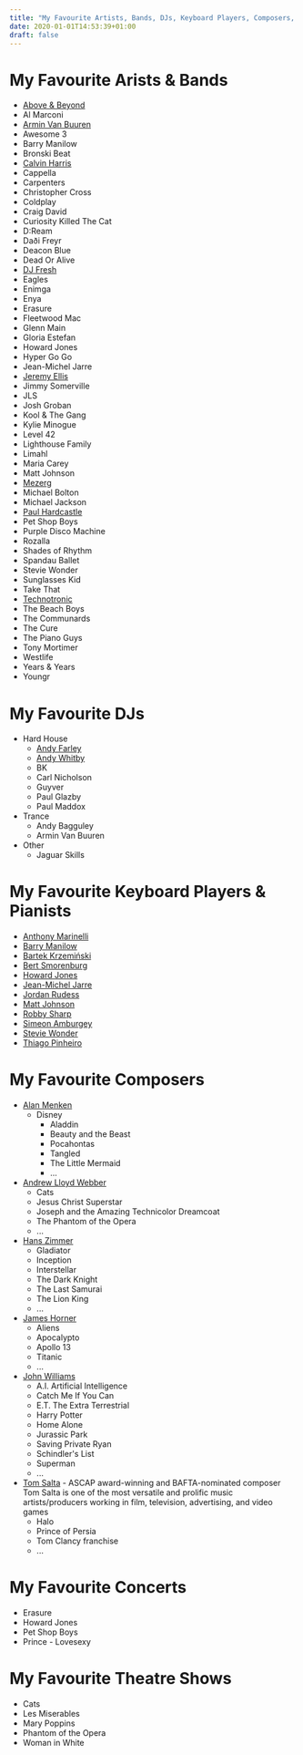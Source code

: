 ```yaml
---
title: "My Favourite Artists, Bands, DJs, Keyboard Players, Composers, Concerts & Shows"
date: 2020-01-01T14:53:39+01:00
draft: false
---
```


# My Favourite Arists & Bands
- [Above & Beyond](https://www.youtube.com/@aboveandbeyond)
- Al Marconi
- [Armin Van Buuren](https://www.youtube.com/@arminvanbuuren)
- Awesome 3
- Barry Manilow
- Bronski Beat
- [Calvin Harris](https://www.youtube.com/channel/UCIjYyZxkFucP_W-tmXg_9Ow)
- Cappella
- Carpenters
- Christopher Cross
- Coldplay
- Craig David
- Curiosity Killed The Cat
- D:Ream
- Daði Freyr
- Deacon Blue
- Dead Or Alive
- [DJ Fresh](https://www.youtube.com/channel/UC0y8P5OjTKLTpnDt62WJzCA)
- Eagles
- Enimga
- Enya
- Erasure
- Fleetwood Mac
- Glenn Main
- Gloria Estefan
- Howard Jones
- Hyper Go Go
- Jean-Michel Jarre
- [Jeremy Ellis](https://www.youtube.com/@jeremyellismusic)
- Jimmy Somerville
- JLS
- Josh Groban
- Kool & The Gang
- Kylie Minogue
- Level 42
- Lighthouse Family
- Limahl
- Maria Carey
- Matt Johnson
- [Mezerg](https://www.youtube.com/channel/UCUaQxmkh81tJAWrreHe3CJg)
- Michael Bolton
- Michael Jackson
- [Paul Hardcastle](https://paulhardcastle.com/)
- Pet Shop Boys
- Purple Disco Machine
- Rozalla
- Shades of Rhythm
- Spandau Ballet
- Stevie Wonder
- Sunglasses Kid
- Take That
- [Technotronic](https://www.youtube.com/@TechnotronicVEVO)
- The Beach Boys
- The Communards
- The Cure
- The Piano Guys
- Tony Mortimer
- Westlife
- Years & Years
- Youngr

# My Favourite DJs
- Hard House
  - [Andy Farley](https://soundcloud.com/andyfarley)
  - [Andy Whitby](https://www.youtube.com/@BounceHeaven)
  - BK
  - Carl Nicholson
  - Guyver
  - Paul Glazby
  - Paul Maddox
- Trance
  - Andy Bagguley
  - Armin Van Buuren
- Other
  - Jaguar Skills

# My Favourite Keyboard Players & Pianists
- [Anthony Marinelli](https://www.youtube.com/@anthonymarinellimusic/)
- [Barry Manilow](https://www.youtube.com/@BarryManilow/)
- [Bartek Krzemiński](https://www.youtube.com/@bartekkrzemien/)
- [Bert Smorenburg](https://www.bertsmorenburg.com/)
- [Howard Jones](https://www.youtube.com/@howardjonesmusic/)
- [Jean-Michel Jarre](https://www.youtube.com/@jeanmicheljarre/)
- [Jordan Rudess](https://www.youtube.com/@JordanRudessKeys/)
- [Matt Johnson](https://www.youtube.com/@MattJohnsonJamiroquai/)
- [Robby Sharp](https://www.youtube.com/@RobbySharp/)
- [Simeon Amburgey](https://www.youtube.com/@PraiseTracks/)
- [Stevie Wonder](https://www.youtube.com/@steviewonder/)
- [Thiago Pinheiro](https://www.youtube.com/@AASphysicalmodeling/)

# My Favourite Composers
- [Alan Menken](https://www.alanmenken.com/)
  - Disney
    - Aladdin
    - Beauty and the Beast
    - Pocahontas
    - Tangled
    - The Little Mermaid
    - ...
- [Andrew Lloyd Webber](https://www.andrewlloydwebber.com/)
  - Cats
  - Jesus Christ Superstar
  - Joseph and the Amazing Technicolor Dreamcoat
  - The Phantom of the Opera
  - ...
- [Hans Zimmer](https://hans-zimmer.com/)
  - Gladiator
  - Inception
  - Interstellar
  - The Dark Knight
  - The Last Samurai
  - The Lion King
  - ...
- [James Horner](https://en.wikipedia.org/wiki/James_Horner)
  - Aliens
  - Apocalypto
  - Apollo 13
  - Titanic
  - ...
- [John Williams](https://www.johnwilliams.org/)
  - A.I. Artificial Intelligence
  - Catch Me If You Can
  - E.T. The Extra Terrestrial
  - Harry Potter
  - Home Alone
  - Jurassic Park
  - Saving Private Ryan
  - Schindler's List
  - Superman
  - ...
- [Tom Salta](https://www.tomsalta.com/) - ASCAP award-winning and BAFTA-nominated composer Tom Salta is one of the most versatile and prolific music artists/producers working in film, television, advertising, and video games
  - Halo
  - Prince of Persia
  - Tom Clancy franchise
  - ...

# My Favourite Concerts
- Erasure
- Howard Jones
- Pet Shop Boys
- Prince - Lovesexy

# My Favourite Theatre Shows
- Cats
- Les Miserables
- Mary Poppins
- Phantom of the Opera
- Woman in White
